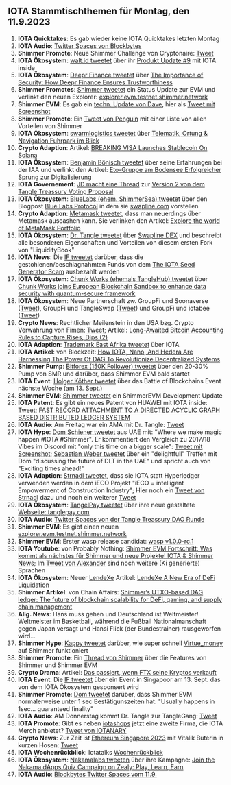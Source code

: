 ## IOTA Stammtischthemen für Montag, den 11.9.2023

1. **IOTA Quicktakes**: Es gab wieder keine IOTA Quicktakes letzten Montag
2. **IOTA Audio**: [Twitter Spaces von Blockbytes](https://twitter.com/blockbytescom/status/1698727380364276032?s=20)
3. **Shimmer Promote**: Neue Shimmer Challenge von Cryptonaire: [Tweet](https://twitter.com/CryptonaireApp/status/1698728066074259463?s=20)
4. **IOTA Ökosystem**: [walt.id tweetet](https://twitter.com/walt_id/status/1698984323180048659?s=20) über ihr [Produkt Update #9](https://walt.id/blog/mu/update-9) mit IOTA inside
5. **IOTA Ökosystem**: [Deepr Finance tweetet](https://twitter.com/DeeprFinance/status/1699052671960023158?s=20) über [The Importance of Security: How Deepr Finance Ensures Trustworthiness](https://medium.com/@Deepr.Finance/the-importance-of-security-how-deepr-finance-ensures-trustworthiness-28858d55de65)
6. **Shimmer Promotes**: [Shimmer tweetet](https://twitter.com/shimmernet/status/1699059819540615564?s=20) ein Status Update zur EVM und verlinkt den neuen Explorer: [explorer.evm.testnet.shimmer.network](https://explorer.evm.testnet.shimmer.network/)
7. **Shimmer EVM**: Es gab ein [techn. Update von Dave](https://discord.com/channels/397872799483428865/800810467928309790/1148557917180669952), hier als [Tweet mit Screenshot](https://twitter.com/Vrom14286662/status/1699086275540603359?s=20)
8. **Shimmer Promote**: Ein [Tweet von Penguin](https://twitter.com/iota_penguin/status/1698991817574728124?s=20) mit einer Liste von allen Vorteilen von Shimmer
9. **IOTA Ökosystem**: [swarmlogistics tweetet](https://twitter.com/SwarmLogistics/status/1698997622495715331?s=20) über [Telematik, Ortung & Navigation Fuhrpark im Blick](https://www.eurotransport.de/who-is-who/software-hardware/telematik-ortung-navigation/)
10. **Crypto Adaption**: Artikel: [BREAKING VISA Launches Stablecoin On Solana](https://www.eurotransport.de/who-is-who/software-hardware/telematik-ortung-navigation/)
11. **IOTA Ökosystem**: [Benjamin Bönisch tweetet](https://twitter.com/BenBoenisch/status/1699105144099512598?s=20) über seine Erfahrungen bei der IAA und verlinkt den Artikel: [Eto-Gruppe am Bodensee Erfolgreicher Sprung zur Digitalisierung](https://www.stuttgarter-nachrichten.de/inhalt.eto-gruppe-am-bodensee-erfolgreicher-sprung-zur-digitalisierung.7a23a7ac-0dc2-48c1-93c4-434d43d23a03.html)
12. **IOTA Governement**: [JD macht eine Thread](https://twitter.com/Deep_Sea_Iotan/status/1699104444304994640zu?s=20) zur [Version 2 von dem Tangle Treassury Voting Proposal](https://govern.iota.org/t/tangle-community-treasury-grant-committee-exhibit-v2-phase-i-discussion/1665)
13. **IOTA Ökosystem**: [BlueLabs (ehem. ShimmerSea) tweetet](https://twitter.com/BlueLabs_DeFi/status/1699120579645775883?s=20) über den Blogpost [Blue Labs Protocol](https://bluelabs.medium.com/blue-labs-protocols-c03842c0e179) in dem sie [swapline.com](https://swapline.com/home) vorstellen
14. **Crypto Adaption**: [Metamask tweetet](https://twitter.com/MetaMask/status/1699062685550485743?s=20), dass man neuerdings über Metamask auscashen kann. Sie verlinken den Artikel: [Explore the world of MetaMask Portfolio](https://metamask.io/portfolio/)
15. **IOTA Ökosystem**: [Dr. Tangle tweetet](https://twitter.com/dr_tangle/status/1699520484478509120?s=20) über [Swapline DEX](https://twitter.com/SwaplineDEX) und beschreibt alle besonderen Eigenschaften und Vorteilen von diesem ersten Fork von "LiquidityBook"
16. **IOTA News**: Die [IF tweetet](https://twitter.com/iota/status/1699460579205767282?s=20) darüber, dass die gestohlenen/beschlagnahmten Funds von dem [The IOTA Seed Generator Scam](https://iotaseed.io/) ausbezahlt werden
17. **IOTA Ökosystem**: [Chunk Works (ehemals TangleHub) tweetet](https://twitter.com/Tanglehub_eu/status/1699442942853701751?s=20) über [Chunk Works joins European Blockchain Sandbox to enhance data security with quantum-secure framework](https://chunkworks.net/chunk-works-joins-european-blockchain-sandbox-to-enhance-data-security-with-quantum-secure-framework/)
18. **IOTA Ökosystem**: Neue Partnerschaft zw. GroupFi und Soonaverse ([Tweet](https://twitter.com/groupficom/status/1699609913197244855?s=20)), GroupFi und TangleSwap ([Tweet](https://twitter.com/groupficom/status/1699973860270248316?s=20)) und GroupFi und iotabee ([Tweet](https://twitter.com/iotabee/status/1701083614375821723?s=20))
19. **Crypto News**: Rechtlicher Meilenstein in den USA bzg. Crypto Verwahrung von Fimen: [Tweet](https://twitter.com/FurkanCCTV/status/1699500127302324616?s=20); Artikel: [Long-Awaited Bitcoin Accounting Rules to Capture Rises, Dips (2)](https://news.bloombergtax.com/financial-accounting/long-awaited-bitcoin-accounting-rules-to-capture-rises-dips)
20. **IOTA Adaption**: [Trademark East Afrika tweetet](https://twitter.com/TradeMarkAfrica/status/1699454948386251107?s=20) über IOTA
21. **IOTA Artikel**: von Blockzeit: [How IOTA, Nano, And Hedera Are Harnessing The Power Of DAG To Revolutionize Decentralized Systems](https://blockzeit.com/how-iota-nano-and-hedera-are-harnessing-the-power-of-dag-to-revolutionize-decentralized-systems/)
22. **Shimmer Pump**: [Bitforex (150K Follower) tweetet](https://twitter.com/bitforexcom/status/1699673659185508414?s=20) über den 20-30% Pump von SMR und darüber, dass Shimmer EVM bald startet
23. **IOTA Event**: [Holger Köther tweetet](https://twitter.com/HolgerKoether/status/1699451116365164795?s=20) über das Battle of Blockchains Event nächste Woche (am 13. Sept.)
24. **Shimmer EVM**: [Shimmer tweetet](https://twitter.com/shimmernet/status/1699724236447740149?s=20) ein ShimmerEVM Development Update
25. **IOTA Patent**: Es gibt ein neues Patent von HUAWEI mit IOTA inside: [Tweet](https://twitter.com/Wondere12985276/status/1699743766117007652?s=20); [FAST RECORD ATTACHMENT TO A DIRECTED ACYCLIC GRAPH BASED DISTRIBUTED LEDGER SYSTEM](https://worldwide.espacenet.com/patent/search/family/080623535/publication/WO2023155992A1?q=pn%3DWO2023155992A1)
26. **IOTA Audio**: Am Freitag war ein AMA mit Dr. Tangle: [Tweet](https://twitter.com/ShimmerSeaDEX/status/1699747079705276730?s=20)
27. **IOTA Hype**: [Dom Schiener tweetet](https://twitter.com/DomSchiener/status/1699836186288878019?s=20) aus UAE mit: "Where we make magic happen #IOTA #Shimmer". Er kommentiert den Vergleich zu 2017/18 Vibes im Discord mit "only this time on a bigger scale": [Tweet mit Screenshot](https://twitter.com/unseriouscandle/status/1700065036767502403?s=20); [Sebastian Weber tweetet](https://twitter.com/Sebasti65365174/status/1701202476865614192?s=20) über ein "delightfull" Treffen mit Dom "discussing the future of DLT in the UAE" und spricht auch von "Exciting times ahead!"
28. **IOTA Adaption**: [Strnadl tweetet](https://twitter.com/archimate/status/1700084507628470296?s=20), dass sie IOTA statt Hyperledger verwenden werden in dem iECO Projekt "iECO = intelligent Empowerment of Construction Industry"; Hier noch ein [Tweet von Strnadl](https://twitter.com/archimate/status/1700222891667656945?s=20) dazu und noch ein weiterer [Tweet](https://twitter.com/archimate/status/1700228244866248759?s=20)
29. **IOTA Ökosystem**: [TangelPay tweetet](https://twitter.com/tanglepaycom/status/1700088521107833012?s=20) über ihre neue gestaltete [Webseite: tanglepay.com](https://tanglepay.com/)
30. **IOTA Audio**: [Twitter Spaces von der Tangle Treassury DAO Runde](https://twitter.com/kowei1995/status/1700131626666316121?s=20)
31. **Shimmer EVM**: Es gibt einen neuen [explorer.evm.testnet.shimmer.network](https://explorer.evm.testnet.shimmer.network/)
32. **Shimmer EVM**: Erster wasp release candidat: [wasp v1.0.0-rc.1](https://github.com/iotaledger/wasp/releases/tag/v1.0.0-rc.1)
33. **IOTA Youtube**: von Probably Nothing: [Shimmer EVM Fortschritt: Was kommt als nächstes für Shimmer und neue Projekte! IOTA & Shimmer News](https://www.youtube.com/watch?v=4l3qGMUbboM); Im [Tweet von Alexander](https://twitter.com/shortaktien/status/1700204602639937827?s=20) sind noch weitere (Ki generierte) Sprachen 
34. **IOTA Ökosystem**: Neuer [LendeXe](https://twitter.com/LendeXeFinance) Artikel: [LendeXe A New Era of DeFi Liquidation](https://medium.com/@LendeXeFinance/lendexe-a-new-era-of-defi-liquidation-8336e27a6e8e)
35. **Shimmer Artikel**: von Chain Affairs: [Shimmer’s UTXO-based DAG ledger: The future of blockchain scalability for DeFi, gaming, and supply chain management](https://chainaffairs.com/shimmers-utxo-based-dag-ledger-the-future-of-blockchain-scalability-for-defi-gaming-and-supply-chain-management/)
36. **Allg. News**: Hans muss gehen und Deutschland ist Weltmeister! Weltmeister im Basketball, während die Fußball Nationalmanschaft gegen Japan versagt und Hansi Flick (der Bundestrainer) rausgeworfen wird...
37. **Shimmer Hype**: [Kappy tweetet](https://twitter.com/Rob_Daykin/status/1701153715007136173?s=20) darüber, wie super schnell [Virtue_money](https://twitter.com/Virtue_Money) auf Shimmer funktioniert
38. **Shimmer Promote**: Ein [Thread von Shimmer](https://twitter.com/shimmernet/status/1700449085352784009?s=20) über die Features von Shimmer und Shimmer EVM
39. **Crypto Drama**: Artikel: [Das passiert, wenn FTX seine Kryptos verkauft](https://www.btc-echo.de/news/altcoin-talfahrt-das-passiert-wenn-ftx-seine-kryptos-verkauft-171070/)
40. **IOTA Event**: Die [IF tweetet](https://twitter.com/iota/status/1701158899083014362?s=20) über ein Event in Singapoor am 13. Sept. das von dem IOTA Ökosystem gesponsert wird
41. **Shimmer Promote**: [Dom tweetet](https://twitter.com/DomSchiener/status/1700752179995320509?s=20) darüber, dass Shimmer EVM normalerweise unter 1 sec Bestätigunszeiten hat. "Usually happens in 1sec... guaranteed finality"
42. **IOTA Audio**: AM Donnerstag kommt Dr. Tangle zur TangleGang: [Tweet](https://twitter.com/GangTangleTalk/status/1700777456003674207?s=20)
43. **IOTA Promote**: Gibt es neben [iotashops](https://www.iotashops.com/de/iota-merchandise/#) jetzt eine zweite Firma, die IOTA Merch anbietet? [Tweet von IOTANARY](https://twitter.com/iotanary/status/1700503210673185228?s=20)
44. **Crypto News**: Zur Zeit ist [Ethereum Singapore 2023](https://twitter.com/ethereum_sg) mit Vitalik Buterin in kurzen Hosen: [Tweet](https://twitter.com/ethereum_sg/status/1701115739791556980?s=20)
45. **IOTA Wochenrückblick**: Iotatalks [Wochenrückblick](https://www.iota-talk.com/index.php?article/323-week-in-review-from-3th-to-9nd-september-2023/)
46. **IOTA Ökosystem**: [Nakamalabs tweeten](https://twitter.com/Nakama_Labs/status/1701245423870955747?s=20) über ihre Kampagne: [Join the Nakama dApps Quiz Campaign on Zealy: Play, Learn, Earn](https://medium.com/@NakamaLabs/join-the-nakama-dapps-quiz-campaign-on-zealy-play-learn-earn-ae9a6653e836)
47. **IOTA Audio**: [Blockbytes Twitter Spaces vom 11.9.](https://twitter.com/blockbytescom/status/1701240183700533254?s=20)


 
